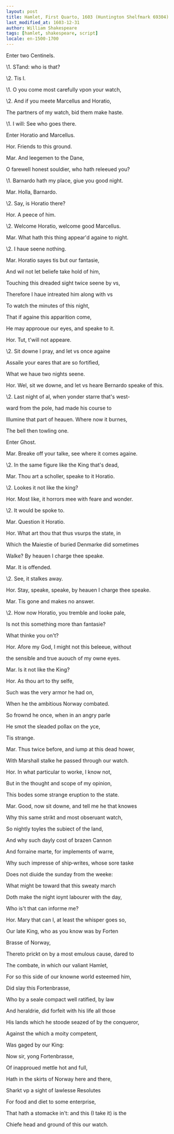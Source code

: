 ```yaml
---
layout: post
title: Hamlet, First Quarto, 1603 (Huntington Shelfmark 69304)
last_modified_at: 1603-12-31
author: William Shakespeare
tags: [hamlet, shakespeare, script]
locale: en-1500-1700
---
```


Enter two Centinels.<br>

\1. STand: who is that?<br>

\2. Tis I.<br>

\1. O you come most carefully vpon your watch,<br>

\2. And if you meete Marcellus and Horatio,

The partners of my watch, bid them make haste.<br>

\1. I will: See who goes there.<br>

Enter Horatio and Marcellus.<br>

Hor. Friends to this ground.<br>

Mar. And leegemen to the Dane,

O farewell honest souldier, who hath releeued you?<br>

\1. Barnardo hath my place, giue you good night.<br>

Mar. Holla, Barnardo.<br>

\2. Say, is Horatio there?<br>

Hor. A peece of him.<br>

\2. Welcome Horatio, welcome good Marcellus.<br>

Mar. What hath this thing appear'd againe to night.<br>

\2. I haue seene nothing.<br>

Mar. Horatio sayes tis but our fantasie,

And wil not let beliefe take hold of him,

Touching this dreaded sight twice seene by vs,

Therefore I haue intreated him along with vs

To watch the minutes of this night,

That if againe this apparition come,

He may approoue our eyes, and speake to it.<br>

Hor. Tut, t'will not appeare.<br>

\2. Sit downe I pray, and let vs once againe

Assaile your eares that are so fortified,

What we haue two nights seene.<br>

Hor. Wel, sit we downe, and let vs heare Bernardo speake of this.<br>

\2. Last night of al, when yonder starre that's west­-

ward from the pole, had made his course to

Illumine that part of heauen. Where now it burnes,

The bell then towling one.<br>

Enter Ghost.<br>

Mar. Breake off your talke, see where it comes againe.<br>

\2. In the same figure like the King that's dead,<br>

Mar. Thou art a scholler, speake to it Horatio.<br>

\2. Lookes it not like the king?<br>

Hor. Most like, it horrors mee with feare and wonder.<br>

\2. It would be spoke to.<br>

Mar. Question it Horatio.<br>

Hor. What art thou that thus vsurps the state, in

Which the Maiestie of buried Denmarke did sometimes

Walke? By heauen I charge thee speake.<br>

Mar. It is offended.<br>

\2. See, it stalkes away.<br>

Hor. Stay, speake, speake, by heauen I charge thee speake.<br>

Mar. Tis gone and makes no answer.<br>

\2. How now Horatio, you tremble and looke pale,

Is not this something more than fantasie?

What thinke you on't?<br>

Hor. Afore my God, I might not this beleeue, without

the sensible and true auouch of my owne eyes.<br>

Mar. Is it not like the King?<br>

Hor. As thou art to thy selfe,

Such was the very armor he had on,

When he the ambitious Norway combated.

So frownd he once, when in an angry parle

He smot the sleaded pollax on the yce,

Tis strange.<br>

Mar. Thus twice before, and iump at this dead hower,

With Marshall stalke he passed through our watch.<br>

Hor. In what particular to worke, I know not,

But in the thought and scope of my opinion,

This bodes some strange eruption to the state.<br>

Mar. Good, now sit downe, and tell me he that knowes

Why this same strikt and most obseruant watch,

So nightly toyles the subiect of the land,

And why such dayly cost of brazen Cannon

And forraine marte, for implements of warre,

Why such impresse of ship‐writes, whose sore taske

Does not diuide the sunday from the weeke:

What might be toward that this sweaty march

Doth make the night ioynt labourer with the day,

Who is't that can informe me?<br>

Hor. Mary that can I, at least the whisper goes so,

Our late King, who as you know was by Forten­

Brasse of Norway,

Thereto prickt on by a most emulous cause, dared to

The combate, in which our valiant Hamlet,

For so this side of our knowne world esteemed him,

Did slay this Fortenbrasse,

Who by a seale compact well ratified, by law

And heraldrie, did forfeit with his life all those

His lands which he stoode seazed of by the conqueror,

Against the which a moity competent,

Was gaged by our King:

Now sir, yong Fortenbrasse,

Of inapproued mettle hot and full,

Hath in the skirts of Norway here and there,

Sharkt vp a sight of lawlesse Resolutes

For food and diet to some enterprise,

That hath a stomacke in't: and this (I take it) is the

Chiefe head and ground of this our watch.